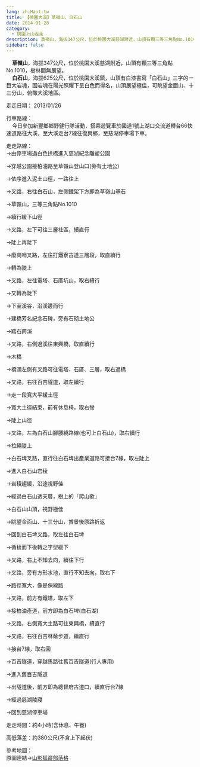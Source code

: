 ```yaml
---
lang: zh-Hant-tw
title: 【桃園大溪】草嶺山、白石山
date: 2014-01-28
category: 
  - 桃園上山走走
description: 草嶺山，海拔347公尺，位於桃園大溪慈湖附近，山頂有顆三等三角點No.1010，樹林間無展望。 白石山，海拔625公尺，位於桃園大溪鎮，山頂有白漆書寫「白石山」三字的一巨大岩塊，因岩塊在陽光照耀下呈白色而得名，山頂展望極佳，可眺望金面山、十三分山，俯瞰大溪地區。
sidebar: false
---
```


    **草嶺山**，海拔347公尺，位於桃園大溪慈湖附近，山頂有顆三等三角點No.1010，樹林間無展望。  
    **白石山**，海拔625公尺，位於桃園大溪鎮，山頂有白漆書寫「白石山」三字的一巨大岩塊，因岩塊在陽光照耀下呈白色而得名，山頂展望極佳，可眺望金面山、十三分山，俯瞰大溪地區。

走走日期： 2013/01/26

行車路線：  
    今日參加新豐鄉鄉野健行隊活動，搭乘遊覽車於國道1號上湖口交流道轉台66快速道路往大溪，至大溪走台7線往復興鄉，至慈湖停車場下車。

走走路線：  
→由停車場過白色拱橋進入慈湖紀念雕塑公園  
[](http://photo.xuite.net/_pic/shiun101/18612316/1018212317.jpg/redir)

→穿越公園接柏油路至草嶺山登山口(旁有土地公)  
[](http://photo.xuite.net/_pic/shiun101/18612316/1018212345.jpg/redir)

→依序進入泥土山徑，一路往上  
[](http://photo.xuite.net/_pic/shiun101/18612316/1018212349.jpg/redir)

→叉路，右往白石山，左側鐵架下方即為草嶺山基石  
[](http://photo.xuite.net/_pic/shiun101/18612316/1018212355.jpg/redir)

→草嶺山，三等三角點No.1010  
[](http://photo.xuite.net/_pic/shiun101/18612316/1018212358.jpg/redir)

→續行緩下山徑  
[](http://photo.xuite.net/_pic/shiun101/18612316/1018212365.jpg/redir)

→叉路，左下可往三層社區，續直行  
[](http://photo.xuite.net/_pic/shiun101/18612316/1018212369.jpg/redir)

→陡上再陡下  
[](http://photo.xuite.net/_pic/shiun101/18612316/1018212374.jpg/redir)

→廢崗哨叉路，左往打鐵寮古道三層段，取直續行  
[](http://photo.xuite.net/_pic/shiun101/18612316/1018212378.jpg/redir)

→轉為陡上  
[](http://photo.xuite.net/_pic/shiun101/18612316/1018212382.jpg/redir)

→叉路，左往電塔、石厝坑山，取右續行  
[](http://photo.xuite.net/_pic/shiun101/18612316/1018212387.jpg/redir)

→又轉為陡下  
[](http://photo.xuite.net/_pic/shiun101/18612316/1018212390.jpg/redir)

→下至溪谷，沿溪邊而行  
[](http://photo.xuite.net/_pic/shiun101/18612316/1018212394.jpg/redir)

→建橋芳名紀念石碑，旁有石砌土地公  
[](http://photo.xuite.net/_pic/shiun101/18612316/1018212398.jpg/redir)

→踏石跨溪  
[](http://photo.xuite.net/_pic/shiun101/18612316/1018212402.jpg/redir)

→叉路，右側過溪往東興橋，取直續行  
[](http://photo.xuite.net/_pic/shiun101/18612316/1018212406.jpg/redir)

→木橋  
[](http://photo.xuite.net/_pic/shiun101/18612316/1018212411.jpg/redir)

→橋頭左側有叉路可往電塔、石厝、三層，取右過橋  
[](http://photo.xuite.net/_pic/shiun101/18612316/1018212415.jpg/redir)

→叉路，右往百吉隧道，取左續行  
[](http://photo.xuite.net/_pic/shiun101/18612316/1018212418.jpg/redir)

→走一段寬大平緩土徑  
[](http://photo.xuite.net/_pic/shiun101/18612316/1018212423.jpg/redir)

→寬大土徑結束，前有休息椅，取右彎  
[](http://photo.xuite.net/_pic/shiun101/18612316/1018212427.jpg/redir)

→陡上山徑  
[](http://photo.xuite.net/_pic/shiun101/18612316/1018212432.jpg/redir)

→叉路，左為白石山腳腰繞路線(也可上白石山)，取右續行  
[](http://photo.xuite.net/_pic/shiun101/18612316/1018212439.jpg/redir)

→拉繩陡上  
[](http://photo.xuite.net/_pic/shiun101/18612316/1018212443.jpg/redir)

→白石埤叉路，直行往白石埤出產業道路可接台7線，取左陡上  
[](http://photo.xuite.net/_pic/shiun101/18612316/1018212448.jpg/redir)

→進入白石山岩稜  
[](http://photo.xuite.net/_pic/shiun101/18612316/1018212454.jpg/redir)

→岩稜趨緩，沿途視野佳  
[](http://photo.xuite.net/_pic/shiun101/18612316/1018212458.jpg/redir)

→經過白石山透天厝，樹上的「爬山歌」  
[](http://photo.xuite.net/_pic/shiun101/18612316/1018212464.jpg/redir)

→白石山山頂，視野極佳  
[](http://photo.xuite.net/_pic/shiun101/18612316/1018212470.jpg/redir)

→眺望金面山、十三分山，賞景後原路折返  
[](http://photo.xuite.net/_pic/shiun101/18612316/1018212476.jpg/redir)

→回到白石埤叉路，取左往白石埤

→循稜而下後轉之字型緩下  
[](http://photo.xuite.net/_pic/shiun101/18612316/1018212487.jpg/redir)

→叉路，右上不知去向，續往下行  
[](http://photo.xuite.net/_pic/shiun101/18612316/1018212492.jpg/redir)

→叉路，旁有方形水池，直行不知去向，取右下  
[](http://photo.xuite.net/_pic/shiun101/18612316/1018212494.jpg/redir)

→路徑寬大，像是保線路  
[](http://photo.xuite.net/_pic/shiun101/18612316/1018212499.jpg/redir)

→叉路，前方有鐵塔，取左下  
[](http://photo.xuite.net/_pic/shiun101/18612316/1018212502.jpg/redir)

→接柏油產道，前方即為白石埤(白石湖)  
[](http://photo.xuite.net/_pic/shiun101/18612316/1018212504.jpg/redir)

→叉路，右側寬大土路可往東興橋，續直行  
[](http://photo.xuite.net/_pic/shiun101/18612316/1018212508.jpg/redir)

→叉路，右往百吉林蔭步道，續直行  
[](http://photo.xuite.net/_pic/shiun101/18612316/1018212511.jpg/redir)

→接台7線，取右回  
[](http://photo.xuite.net/_pic/shiun101/18612316/1018212515.jpg/redir)

→百吉隧道，穿越馬路往舊百吉隧道(行人專用)  
[](http://photo.xuite.net/_pic/shiun101/18612316/1018212518.jpg/redir)

→進入舊百吉隧道  
[](http://photo.xuite.net/_pic/shiun101/18612316/1018212523.jpg/redir)

→出隧道後，前方即為總督府古道口，續直行台7線  
[](http://photo.xuite.net/_pic/shiun101/18612316/1018212527.jpg/redir)

→經過慈湖陵寢  
[](http://photo.xuite.net/_pic/shiun101/18612316/1018212529.jpg/redir)

→回到慈湖停車場  
[](http://photo.xuite.net/_pic/shiun101/18612316/1018212536.jpg/redir)

走走時間：約4小時(含休息、午餐)

高低落差：約380公尺(不含上下起伏)

參考地圖：  
原圖連結→[山影狐蹤部落格](http://blog.xuite.net/fuli19610302/blog/122278558)  
[](http://photo.xuite.net/_pic/shiun101/18612316/1018212573.jpg/redir)